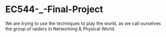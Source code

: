 # EC544-_-Final-Project
We are trying to use the techniques to play the world, as we call ourselves the group of raiders in Networking &amp; Physical World. 
